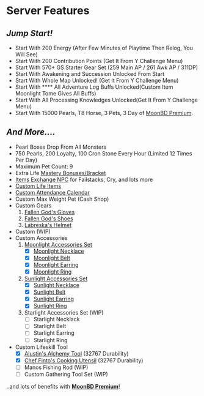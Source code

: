 # Server Features

## _Jump Start!_

* Start With 200 Energy (After Few Minutes of Playtime Then Relog, You Will See)
* Start With 200 Contribution Points (Get It From Y Challenge Menu)
* Start With 570+ GS Starter Gear Set (259 Main AP / 261 Awk AP / 311DP)
* Start With Awakening and Succession Unlocked From Start
* Start With Whole Map Unlocked! (Get It From Y Challenge Menu)
* Start With **** All Adventure Log Buffs Unlocked(Custom Item Moonlight Tome Gives All Buffs)
* Start With All Processing Knowledges Unlocked(Get It From Y Challenge Menu)
* Start With 15000 Pearls, T8 Horse, 3 Pets, 3 Day of [MoonBD Premium](moonbd-premium.md).

## _And More...._

* Pearl Boxes Drop From All Monsters
* 750 Pearls, 200 Loyalty, 100 Cron Stone Every Hour (Limited 12 Times Per Day)
* Maximum Pet Count: 9&#x20;
* Extra Life [Mastery Bonuses/Bracket](../../wiki/lifeskill-mastery-bonus/)
* [Items Exchange NPC](../../wiki/fughar-item-exchange.md) for Failstacks, Cry, and lots more
* [Custom Life Items](../../wiki/custom-tools-recipes/)
* [Custom Attendance Calendar](../../wiki/rewards/daily-attendance-rewards.md)
* Custom Max Weight Pet (Cash Shop)&#x20;
* Custom Gears
  1. [Fallen God's Gloves](../../wiki/custom-gears/fallen-gods-gloves.md)
  2. [Fallen God's Shoes](../../wiki/custom-gears/fallen-gods-shoes.md)
  3. [Labreska's Helmet](../../wiki/custom-gears/labreskas-helmet.md)
* Custom (WIP)
* Custom Accessories
  1. [Moonlight Accessories Set](../../wiki/custom-accessories/moonlight-accessories-set/)
     * [x] [Moonlight Necklace](../../wiki/custom-accessories/moonlight-accessories-set/moonlight-necklace.md)
     * [x] [Moonlight Belt](../../wiki/custom-accessories/moonlight-accessories-set/moonlight-belt.md)
     * [x] [Moonlight Earring](../../wiki/custom-accessories/moonlight-accessories-set/moonlight-earring.md)
     * [x] [Moonlight Ring](../../wiki/custom-accessories/moonlight-accessories-set/moonlight-ring.md)
  2. [Sunlight Accessories Set](../../wiki/custom-accessories/sunlight-accessories-set/)
     * [x] [Sunlight Necklace](../../wiki/custom-accessories/sunlight-accessories-set/sunlight-necklace.md)
     * [x] [Sunlight Belt](../../wiki/custom-accessories/sunlight-accessories-set/sunlight-belt.md)
     * [x] [Sunlight Earring](../../wiki/custom-accessories/sunlight-accessories-set/sunlight-earring.md)
     * [x] [Sunlight Ring](../../wiki/custom-accessories/sunlight-accessories-set/sunlight-ring.md)
  3. Starlight Accessories Set (WIP)
     * [ ] Starlight Necklack
     * [ ] Starlight Belt
     * [ ] Starlight Earring
     * [ ] Starlight Ring
* Custom Lifeskill Tool
  * [x] [Alustin's Alchemy Tool](../../wiki/custom-tools-recipes/life-tools/alustins-alchemy-tool.md) (32767 Durability)
  * [x] [Chef Finto's Cooking Utensil](../../wiki/custom-tools-recipes/life-tools/chef-fintos-cooking-utensil.md) (32767 Durability)
  * [ ] Manos Fishing Rod (WIP)
  * [ ] Custom Gathering Tool Set (WIP)

..and lots of benefits with [**MoonBD Premium**](moonbd-premium.md)!
